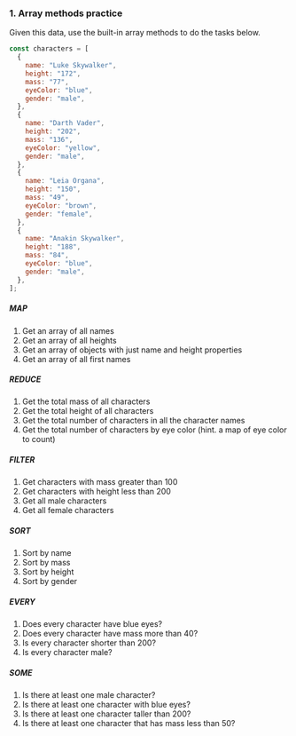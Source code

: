 ### 1. Array methods practice

Given this data, use the built-in array methods to do the tasks below.

```js
const characters = [
  {
    name: "Luke Skywalker",
    height: "172",
    mass: "77",
    eyeColor: "blue",
    gender: "male",
  },
  {
    name: "Darth Vader",
    height: "202",
    mass: "136",
    eyeColor: "yellow",
    gender: "male",
  },
  {
    name: "Leia Organa",
    height: "150",
    mass: "49",
    eyeColor: "brown",
    gender: "female",
  },
  {
    name: "Anakin Skywalker",
    height: "188",
    mass: "84",
    eyeColor: "blue",
    gender: "male",
  },
];
```

##### MAP

1. Get an array of all names
2. Get an array of all heights
3. Get an array of objects with just name and height properties
4. Get an array of all first names

##### REDUCE

1. Get the total mass of all characters
2. Get the total height of all characters
3. Get the total number of characters in all the character names
4. Get the total number of characters by eye color (hint. a map of eye color to count)

##### FILTER

1. Get characters with mass greater than 100
2. Get characters with height less than 200
3. Get all male characters
4. Get all female characters

##### SORT

1. Sort by name
2. Sort by mass
3. Sort by height
4. Sort by gender

##### EVERY

1. Does every character have blue eyes?
2. Does every character have mass more than 40?
3. Is every character shorter than 200?
4. Is every character male?

##### SOME

1. Is there at least one male character?
2. Is there at least one character with blue eyes?
3. Is there at least one character taller than 200?
4. Is there at least one character that has mass less than 50?
